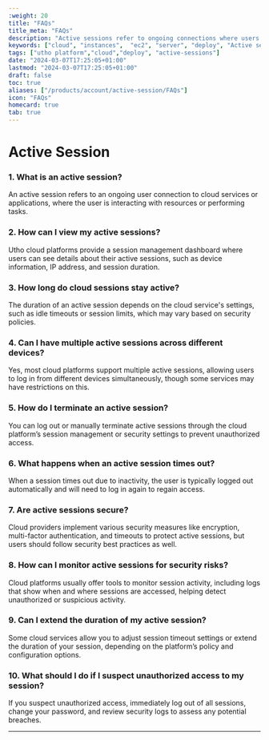 ```yaml
---
:weight: 20
title: "FAQs"
title_meta: "FAQs"
description: "Active sessions refer to ongoing connections where users interact with cloud services or resources. Session duration and security depend on platform policies, and users can manage or terminate sessions through account settings."
keywords: ["cloud", "instances",  "ec2", "server", "deploy", "Active sessions"]
tags: ["utho platform","cloud","deploy", "active-sessions"]
date: "2024-03-07T17:25:05+01:00"
lastmod: "2024-03-07T17:25:05+01:00"
draft: false
toc: true
aliases: ["/products/account/active-session/FAQs"]
icon: "FAQs"
homecard: true
tab: true
---
```

# Active Session

### 1. **What is an active session?**
An active session refers to an ongoing user connection to cloud services or applications, where the user is interacting with resources or performing tasks.

### 2. **How can I view my active sessions?**
Utho cloud platforms provide a session management dashboard where users can see details about their active sessions, such as device information, IP address, and session duration.

### 3. **How long do cloud sessions stay active?**
The duration of an active session depends on the cloud service's settings, such as idle timeouts or session limits, which may vary based on security policies.

### 4. **Can I have multiple active sessions across different devices?**
Yes, most cloud platforms support multiple active sessions, allowing users to log in from different devices simultaneously, though some services may have restrictions on this.

### 5. **How do I terminate an active session?**
You can log out or manually terminate active sessions through the cloud platform’s session management or security settings to prevent unauthorized access.

### 6. **What happens when an active session times out?**
When a session times out due to inactivity, the user is typically logged out automatically and will need to log in again to regain access.

### 7. **Are active sessions secure?**
Cloud providers implement various security measures like encryption, multi-factor authentication, and timeouts to protect active sessions, but users should follow security best practices as well.

### 8. **How can I monitor active sessions for security risks?**
Cloud platforms usually offer tools to monitor session activity, including logs that show when and where sessions are accessed, helping detect unauthorized or suspicious activity.

### 9. **Can I extend the duration of my active session?**
Some cloud services allow you to adjust session timeout settings or extend the duration of your session, depending on the platform’s policy and configuration options.

### 10. **What should I do if I suspect unauthorized access to my session?**
If you suspect unauthorized access, immediately log out of all sessions, change your password, and review security logs to assess any potential breaches.

--- 
